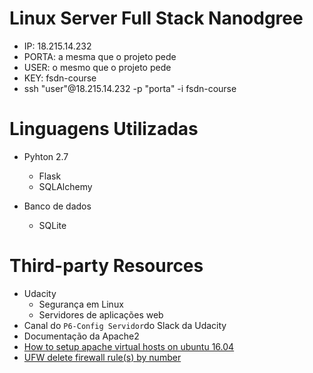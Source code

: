 # Linux Server Full Stack Nanodgree

* IP: 18.215.14.232
* PORTA: a mesma que o projeto pede 
* USER: o mesmo que o projeto pede
* KEY: fsdn-course
* ssh "user"@18.215.14.232 -p "porta" -i fsdn-course

# Linguagens Utilizadas

* Pyhton 2.7
  * Flask
  * SQLAlchemy

* Banco de dados
  * SQLite
 
# Third-party Resources

* Udacity
  * Segurança em Linux
  * Servidores de aplicações web
* Canal do `P6-Config Servidor`do Slack da Udacity
* Documentação da Apache2
* [How to setup apache virtual hosts on ubuntu 16.04](https://www.digitalocean.com/community/tutorials/how-to-set-up-apache-virtual-hosts-on-ubuntu-16-04)
* [UFW delete firewall rule(s) by number](https://blog.tersmitten.nl/ufw-delete-firewall-rules-by-number.html)
